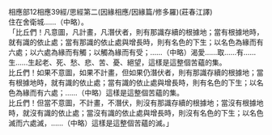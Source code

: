 相應部12相應39經/思經第二(因緣相應/因緣篇/修多羅)(莊春江譯)  
住在舍衛城……（中略）。  
「比丘們！凡意圖，凡計畫，凡潛伏者，則有那識存續的根據地；當有根據地時，就有識的依止處；當有那識的依止處與增長時，則有名色的下生；以名色為緣而有六處；以六處為緣而有觸；以觸為緣而有受；……（中略）渴愛……取……有……生……生起老、死、愁、悲、苦、憂、絕望，這樣是這整個苦蘊的集。  
比丘們！如果不意圖，如果不計畫，但如果仍潛伏者，則有那識存續的根據地；當有根據地時，就有識的依止處；當有識的依止處與增長時，則有名色的下生；以名色為緣而有六處；……（中略）這樣是這整個苦蘊的集。  
比丘們！但當不意圖，不計畫，不潛伏，則沒有那識存續的根據地；當沒有根據地時，就沒有識的依止處；當沒有識的依止處與增長時，則沒有名色的下生；以名色滅而六處滅，……（中略）這樣是這整個苦蘊的滅。」  
  
  
